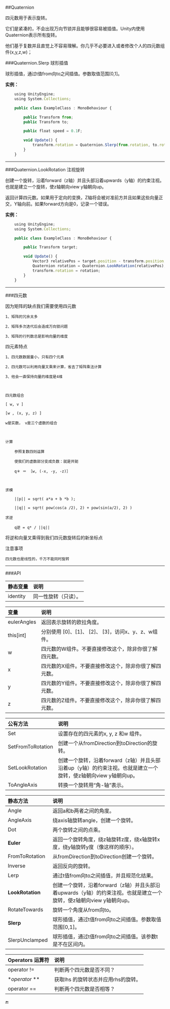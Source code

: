 ##Quaternion

四元数用于表示旋转。

它们是紧凑的，不会出现万向节锁并且能够很容易被插值。Unity内使用Quaternion表示所有旋转。

他们基于复数并且直觉上不容易理解。你几乎不必要进入或者修改个人的四元数组件(x,y,z,w)；


###Quaternion.Slerp 球形插值

球形插值，通过t值from向to之间插值。参数取值范围[0,1]。


**实例：**

```javascript
    using UnityEngine;
    using System.Collections;

    public class ExampleClass : MonoBehaviour {

        public Transform from;
        public Transform to;

        public float speed = 0.1F;

        void Update() {
            transform.rotation = Quaternion.Slerp(from.rotation, to.rotation, Time.time * speed);
        }
    }
```

---

###Quaternion.LookRotation 注视旋转

创建一个旋转，沿着forward（z轴）并且头部沿着upwards（y轴）的约束注视。也就是建立一个旋转，使z轴朝向view y轴朝向up。



返回计算四元数。如果用于定向的变换，Z轴将会被对准前方并且如果这些向量正交，Y轴向前。如果forward方向是0，记录一个错误。

**实例：**

```javascript
    using UnityEngine;
    using System.Collections;

    public class ExampleClass : MonoBehaviour {

        public Transform target;

        void Update() {
            Vector3 relativePos = target.position - transform.position;
            Quaternion rotation = Quaternion.LookRotation(relativePos);
            transform.rotation = rotation;
        }
    }
```

---

###四元数

 因为矩阵的缺点我们需要使用四元数

    1、矩阵的冗余太多

    2、矩阵多次迭代后会造成万向锁问题

    3、矩阵的行列数总是影响向量的维度



 四元素特点

    1、四元数数据量小，只有四个元素

    2、四元数可以利用向量叉乘来计算，省去了矩阵乘法计算

    3、他会一直保持向量的维度是4维



    四元数组合

    [ w, v ]

    [w , (x, y, z) ]

    w是实数， v是三个虚数的组合



    计算

        参照复数四则运算

        使我们的虚数部分变成负数：就是共轭

        q＊ ＝ ［w, (-x, -y, -z)］



    求模

        ||p|| = sqrt( a*a + b *b );

        ||q|| = sqrt( pow(cos(a /2), 2) + pow(sin(a/2), 2) )

    求逆

        q逆 = q* / ||q||



 将逆和向量叉乘得到我们四元数旋转后的新坐标点



 注意事项

    四元数也是线性的，千万不能同时旋转


---



###API

|静态变量|说明|
|:--|:--|
|identity|同一性旋转（只读）。|


|变量|说明|
|:--|:--|
|eulerAngles|返回表示旋转的欧拉角度。|
|this[int]|分别使用 [0]、[1]、 [2]、 [3]，访问x、y、z、w组件。|
|w|四元数的W组件。不要直接修改这个，除非你很了解四元数。|
|x|四元数的X组件。不要直接修改这个，除非你很了解四元数。|
|y|四元数的Y组件。不要直接修改这个，除非你很了解四元数。|
|z|四元数的Z组件。不要直接修改这个，除非你很了解四元数。|


|公有方法|说明|
|:--|:--|
|Set|设置存在的四元素的x, y, z 和w 组件。|
|SetFromToRotation|创建一个从fromDirection到toDirection的旋转。|
|SetLookRotation|创建一个旋转，沿着forward（z轴）并且头部沿着up（y轴）的约束注视。也就是建立一个旋转，使z轴朝向view y轴朝向up。|
|ToAngleAxis|转换一个旋转用“角-轴”表示。|


|静态方法|说明|
|:--|:--|
|Angle|返回a和b两者之间的角度。|
|AngleAxis|绕axis轴旋转angle，创建一个旋转。|
|Dot|两个旋转之间的点乘。|
|**Euler**|返回一个旋转角度，绕z轴旋转z度，绕x轴旋转x度，绕y轴旋转y度（像这样的顺序）。|
|FromToRotation|从fromDirection到toDirection创建一个旋转。|
|Inverse|返回反向的旋转。|
|Lerp|通过t值from向to之间插值，并且规范化结果。|
|**LookRotation**|创建一个旋转，沿着forward（z轴）并且头部沿着upwards（y轴）的约束注视。也就是建立一个旋转，使z轴朝向view y轴朝向up。|
|RotateTowards|旋转一个角度从from向to。|
|**Slerp**|球形插值，通过t值from向to之间插值。参数取值范围[0,1]。|
|SlerpUnclamped|球形插值，通过t值from向to之间插值。该参数t是不在区间内。|


|Operators 运算符|说明|
|:--|:--|
|operator !=|判断两个四元数是否不同？|
|**operator* **|获取lhs 的旋转状态并应用rhs的旋转。|
|operator ==|判断两个四元数是否相等？|


🔚


